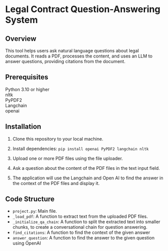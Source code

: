# Legal Contract Question-Answering System

## Overview
This tool helps users ask natural language questions about legal documents. It reads a PDF, processes the content, and uses an LLM to answer questions, providing citations from the document.

## Prerequisites
Python 3.10 or higher\
nltk\
PyPDF2\
Langchain\
openai

## Installation
1. Clone this repository to your local machine.
2. Install dependencies:
   `pip install openai PyPDF2 langchain nltk`

3. Upload one or more PDF files using the file uploader.

4. Ask a question about the content of the PDF files in the text input field.
5. The application will use the Langchain and Open AI to find the answer in the context of the PDF files and display it.

## Code Structure
* `project.py`: Main file.
* `_load_pdf`: A function to extract text from the uploaded PDF files.
* `_initialize_qa_chain`: A function to split the extracted text into smaller chunks, to create a conversational chain for question answering.
* `find_citations`: A function to find the context of the given answer
* `answer_question`: A function to find the answer to the given question using OpenAI
